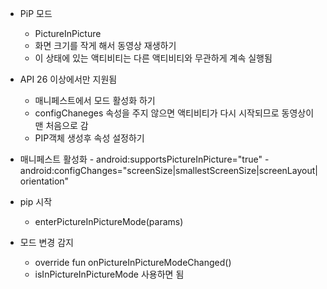 - PiP 모드
	- PictureInPicture
	- 화면 크기를 작게 해서 동영상 재생하기
	- 이 상태에 있는 액티비티는 다른 액티비티와 무관하게 계속 실행됨

- API 26 이상에서만 지원됨
	- 매니페스트에서 모드 활성화 하기
	- configChaneges 속성을 주지 않으면 액티비티가 다시 시작되므로 동영상이 맨 처음으로 감
	- PIP객체 생성후 속성 설정하기

- 매니페스트 활성화
           - android:supportsPictureInPicture="true"
           - android:configChanges="screenSize|smallestScreenSize|screenLayout|orientation"

- pip 시작
	- enterPictureInPictureMode(params)

- 모드 변경 감지
	- override fun onPictureInPictureModeChanged()
	- isInPictureInPictureMode 사용하면 됨
